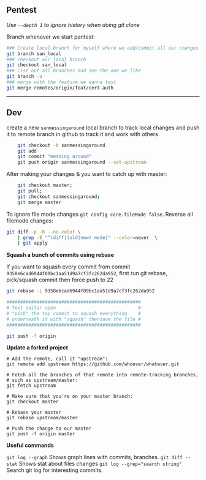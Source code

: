 ## Pentest

*Use `--depth 1` to ignore history when doing git clone*

Branch whenever we start pantest:

```bash
### Create local branch for myself where we add/commit all our changes
git branch san_local
### checkout our local branch
git checkout san_local
### List out all branches and see the one we like
git branch -a
### merge with the feature we wanna test
git merge remotes/origin/feat/cert-auth
```
----------

## Dev

create a new `sanmessingaround` local branch to track local changes and push it to remote branch in github to track it and work with others

```bash
    git checkout -b sanmessingaround
    git add 
    git commit "messing around"
    git push origin sanmessingaround --set-upstream
```
After making your changes & you want to catch up with master:

```bash
    git checkout master; 
    git pull; 
    git checkout sanmessingaround; 
    git merge master
```


To ignore file mode changes `git config core.fileMode false`. Reverse all filemode changes:

```bash
git diff -p -R --no-color \
    | grep -E "^(diff|(old|new) mode)" --color=never  \
    | git apply
```

**Squash a bunch of commits using rebase**

If you want to squash every commit from commit `9358e6cad6944f09bc1aa51d9a7cf3fc262da952`, first run git rebase, pick/squash commit then force push to 22

```bash
git rebase -i 9358e6cad6944f09bc1aa51d9a7cf3fc262da952

#################################################
# Text editor open                              #
# "pick" the top commit to squash everything    #
# underneath it with "squash" thensave the file #
#################################################

git push -f origin
```

**Update a forked project**


```
# Add the remote, call it "upstream":
git remote add upstream https://github.com/whoever/whatever.git

# Fetch all the branches of that remote into remote-tracking branches,
# such as upstream/master:
git fetch upstream

# Make sure that you're on your master branch:
git checkout master

# Rebase your master
git rebase upstream/master

# Push the change to our master
git push -f origin master
```

**Useful commands**

`git log --graph` Shows graph lines with commits, branches.
`git diff --stat` Shows stat about files changes
`git log --grep="search string"` Search git log for interesting commits.
